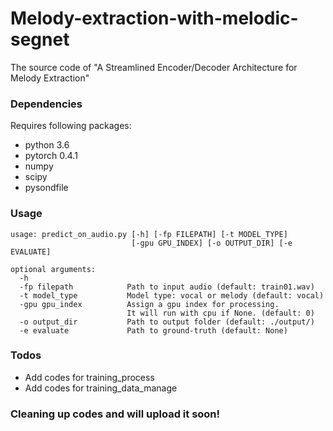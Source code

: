 # Melody-extraction-with-melodic-segnet

The source code of "A Streamlined Encoder/Decoder Architecture for Melody Extraction"

### Dependencies

Requires following packages:

- python 3.6
- pytorch 0.4.1
- numpy
- scipy
- pysondfile

### Usage

```
usage: predict_on_audio.py [-h] [-fp FILEPATH] [-t MODEL_TYPE]
                           [-gpu GPU_INDEX] [-o OUTPUT_DIR] [-e EVALUATE]

optional arguments:
  -h
  -fp filepath            Path to input audio (default: train01.wav)
  -t model_type           Model type: vocal or melody (default: vocal)
  -gpu gpu_index          Assign a gpu index for processing.
                          It will run with cpu if None. (default: 0)
  -o output_dir           Path to output folder (default: ./output/)
  -e evaluate             Path to ground-truth (default: None)
```

### Todos

 - Add codes for training_process
 - Add codes for training_data_manage

### Cleaning up codes and will upload it soon!
